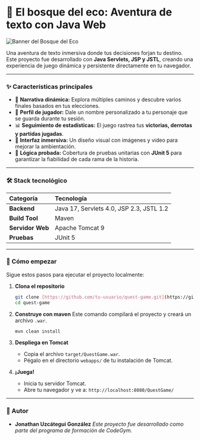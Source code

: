 # 🌳 El bosque del eco: Aventura de texto con Java Web

![Banner del Bosque del Eco](https://i.imgur.com/rL7nF4f.png)

Una aventura de texto inmersiva donde tus decisiones forjan tu destino. Este proyecto fue desarrollado con **Java Servlets, JSP y JSTL**, creando una experiencia de juego dinámica y persistente directamente en tu navegador.

---

### ✨ Características principales

* 📖 **Narrativa dinámica:** Explora múltiples caminos y descubre varios finales basados en tus elecciones.
* 👤 **Perfil de jugador:** Dale un nombre personalizado a tu personaje que se guarda durante tu sesión.
* 📊 **Seguimiento de estadísticas:** El juego rastrea tus **victorias, derrotas y partidas jugadas**.
* 🎨 **Interfaz inmersiva:** Un diseño visual con imágenes y video para mejorar la ambientación.
* 🧪 **Lógica probada:** Cobertura de pruebas unitarias con **JUnit 5** para garantizar la fiabilidad de cada rama de la historia.

---

### 🛠️ Stack tecnológico

| Categoría      | Tecnología                                      |
| :------------- | :---------------------------------------------- |
| **Backend** | Java 17, Servlets 4.0, JSP 2.3, JSTL 1.2          |
| **Build Tool** | Maven                                           |
| **Servidor Web** | Apache Tomcat 9                                 |
| **Pruebas** | JUnit 5                                         |

---

### 🚀 Cómo empezar

Sigue estos pasos para ejecutar el proyecto localmente:

1.  **Clona el repositorio**
    ```bash
    git clone [https://github.com/tu-usuario/quest-game.git](https://github.com/tu-usuario/quest-game.git)
    cd quest-game
    ```

2.  **Construye con maven**
    Este comando compilará el proyecto y creará un archivo `.war`.
    ```bash
    mvn clean install
    ```

3.  **Despliega en Tomcat**
    * Copia el archivo `target/QuestGame.war`.
    * Pégalo en el directorio `webapps/` de tu instalación de Tomcat.

4.  **¡Juega!**
    * Inicia tu servidor Tomcat.
    * Abre tu navegador y ve a: `http://localhost:8080/QuestGame/`

---

### 👤 Autor

* **Jonathan Uzcátegui González**
_Este proyecto fue desarrollado como parte del programa de formación de CodeGym._
